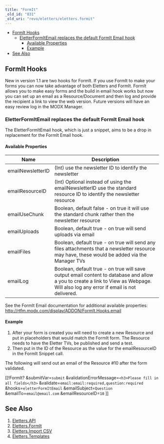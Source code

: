 ```yaml
---
title: "FormIt"
_old_id: "831"
_old_uri: "revo/eletters/eletters.formit"
---
```


- [FormIt Hooks](#Eletters.FormIt-FormItHooks)
  - [EletterFormItEmail replaces the default FormIt Email hook](#Eletters.FormIt-EletterFormItEmailreplacesthedefaultFormItEmailhook)
      - [Available Properties](#Eletters.FormIt-AvailableProperties)
      - [Example](#Eletters.FormIt-Example)
- [See Also](#Eletters.FormIt-SeeAlso)



## FormIt Hooks

New in version 1.1 are two hooks for FormIt. If you use FormIt to make your forms you can now take advantage of both Eletters and FormIt. FormIt allows you to make easy forms and the build in email hook works but now you can set up an email as a Resource/Document and then log and provide the recipient a link to view the web version. Future versions will have an easy review log in the MODX Manager.

### EletterFormItEmail replaces the default FormIt Email hook

The EletterFormItEmail hook, which is just a snippet, aims to be a drop in replacement for the FormIt Email hook.

#### Available Properties

| Name | Description |
|------|-------------|
| emailNewsletterID | (Int) use the newsletter ID to identify the newsletter |
| emailResourceID | (Int) Optional instead of using the emailNewsletterID use the standard resource ID to identify the newsletter resource |
| emailUseChunk | Boolean, default false - on true it will use the standard chunk rather then the newsletter resource |
| emailUploads | Boolean, default true - on true will send uploads via email |
| emailFiles | Boolean, default true - on true will send any files attachments that a newsletter resource may have, these would be added via the Manager TVs |
| emailLog | Boolean, default true - on true will save output email content to database and allow a you to create a link to View as Webpage. Will also log any error if email is not delivered. |

See the FormIt Email documentation for additional available properties: <http://rtfm.modx.com/display/ADDON/FormIt.Hooks.email>

#### Example

1. After your form is created you will need to create a new Resource and put in placeholders that would match the FormIt form. The Resource needs to have the Eletter TVs, be published and send a test.
2. Then put in the ID of the Resource as the value for the emailResourceID in the FormIt Snippet call.

The following will send out an email of the Resource #10 after the form validated.

\[\[!FormIt? 
 &submitVar=`submit` 
 &validationErrorMessage=`<h3>Please fill in all fields</h3>` 
 &validate=`email:email:required,question:required` 
 &hooks=`eletterFormItEmail` 
 &emailSubject=`Question` 
 &emailTo=`email@email.com` 
 &emailResourceID=`10` 
\]\]

## See Also

1. [Eletters.API](/extras/revo/eletters/eletters.api)
2. [Eletters.FormIt](/extras/revo/eletters/eletters.formit)
3. [Eletters.Import CSV](/extras/revo/eletters/eletters.import-csv)
4. [Eletters.Templates](/extras/revo/eletters/eletters.templates)